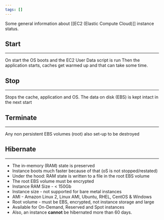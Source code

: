 ```yaml
---
tags: []
---
```

Some general information about [[EC2 (Elastic Compute Cloud)]] instance status.
## Start
---
On start the OS boots and the EC2 User Data script is run
Then the application starts, caches get warmed up and that can take some time.
## Stop
---
Stops the cache, application and OS.
The data on disk (EBS) is kept intact in the next start
## Terminate
---
Any non persistent EBS volumes (root) also set-up to be destroyed 
## Hibernate
---
- The in-memory (RAM) state is preserved
- Instance boots much faster because of that (oS is not stopped/restated)
- Under the hood: RAM state is written to a file in the root EBS volume
- The root EBS volume must be encrypted
- Instance RAM Size - < 150Gb
- Instance size - not supported for bare metal instances
- AMI - Amazon Linux 2, Linux AMI, Ubuntu, RHEL, CentOS & Windows
- Root volume - must be EBS, encrypted, not instance storage and large
- Available for On-Demand, Reserved and Spot instances
- Also, an instance __cannot__ be hibernated more than 60 days.